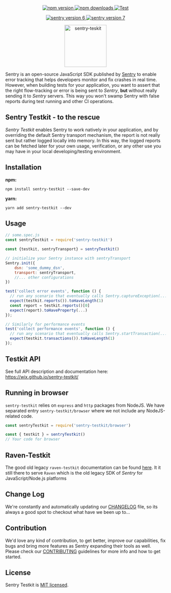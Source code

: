 <p align="center">
<a href="https://npmjs.org/package/sentry-testkit">
    <img src="https://img.shields.io/npm/v/sentry-testkit.svg" alt="npm version">
  </a>
<a href="https://npmjs.org/package/sentry-testkit">
    <img src="https://img.shields.io/npm/dm/sentry-testkit.svg" alt="npm downloads">
  </a>
<a href="https://github.com/wix/sentry-testkit/actions">
    <img src="https://github.com/wix/sentry-testkit/workflows/Test/badge.svg" alt="Test">
  </a>
</p>
<p align="center">
<a href="#">
    <img src="https://img.shields.io/badge/Compatible%20with%20Sentry-v6-blue" alt="sentry version 6">
  </a>
<a href="#">
    <img src="https://img.shields.io/badge/Compatible%20with%20Sentry-v7-blue" alt="sentry version 7">
  </a>
</p>
</p>
<p align="center">
<a href="https://wix.github.io/sentry-testkit/">
    <img alt="sentry-teskit" src="./docs/logo/Sentry_github.svg" height="132">
    </a>
</p>

Sentry is an open-source JavaScript SDK published by [Sentry](https://sentry.io/welcome/) to enable error tracking that helps developers monitor and fix crashes in real time.<br>
However, when building tests for your application, you want to assert that the right flow-tracking or error is being sent to _Sentry_, **but** without really sending it to _Sentry_ servers. This way you won't swamp Sentry with false reports during test running and other CI operations.

## Sentry Testkit - to the rescue

_Sentry Testkit_ enables Sentry to work natively in your application, and by overriding the default Sentry transport mechanism, the report is not really sent but rather logged locally into memory. In this way, the logged reports can be fetched later for your own usage, verification, or any other use you may have in your local developing/testing environment.

## Installation

**npm:**
```
npm install sentry-testkit --save-dev
```
**yarn:**
```
yarn add sentry-testkit --dev
```

## Usage

```javascript
// some.spec.js
const sentryTestkit = require('sentry-testkit')

const {testkit, sentryTransport} = sentryTestkit()

// initialize your Sentry instance with sentryTransport
Sentry.init({
    dsn: 'some_dummy_dsn',
    transport: sentryTransport,
    //... other configurations
})

test('collect error events', function () {
  // run any scenario that eventually calls Sentry.captureException(...)
  expect(testkit.reports()).toHaveLength(1)
  const report = testkit.reports()[0]
  expect(report).toHaveProperty(...)
});

// Similarly for performance events
test('collect performance events', function () {
  // run any scenario that eventually calls Sentry.startTransaction(...)
  expect(testkit.transactions()).toHaveLength(1)
});
```

## Testkit API

See full API description and documentation here: https://wix.github.io/sentry-testkit/

## Running in browser

`sentry-testkit` relies on `express` and `http` packages from NodeJS. We have separated entry `sentry-testkit/browser` where we not include any NodeJS-related code.

```javascript
const sentryTestkit = require('sentry-testkit/browser')

const { testkit } = sentryTestkit()
// Your code for browser
```

## Raven-Testkit
The good old legacy `raven-testkit` documentation can be found [here](LEGACY_API.md). It it still there to serve `Raven` which is the old legacy SDK of _Sentry_ for JavaScript/Node.js platforms

## Change Log
We're constantly and automatically updating our [CHANGELOG](./CHANGELOG.md) file, so its always a good spot to checkout what have we been up to...

## Contribution
We'd love any kind of contribution, to get better, improve our capabilities, fix bugs and bring more features as Sentry expanding their tools as well. Please check our [CONTRIBUTING](./CONTRIBUTING.md) guidelines for more info and how to get started.

## License

Sentry Testkit is [MIT licensed](./LICENSE).
